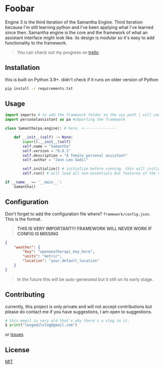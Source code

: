

# Foobar

Engine 3 is the third iteration of the Samantha Engine. Third iteration because I'm still learning python and I've been applying what I've learned since then. Samantha engine is the core and the framework of what an assistant interface might look like. its design is modular so it's easy to add functionality to the framework.

> You can check out my progress on [trello](https://trello.com/b/r9b2P8p1/samantha-engine).

## Installation

this is built on Python 3.9+. didn't check if it runs on older version of Python

```bash
pip install -r requirements.txt
```

## Usage

```python
import imports # to add the framework folder to the sys.path | will come up with a better idea to do this better
import personalassistant as pa #importing the framework

class Samantha(pa.engine): # here. <---------------

    def __init__(self) -> None:
        super().__init__(self)
        self.name = "Samantha"
        self.version = "0.0.1"
        self.description = "A female personal assistant"
        self.author = "Jann Leo Gadil"

        self.initialize() # initialize before running. this will initiate all core components.
        self.run() # will load all non-essentials but features of the engine

if __name__ == '__main__':
    Samantha()
```

## Configuration
Don't forget to add the configuration file where? `framework/config.json`. This is the format.

> **THIS IS VERY IMPORTANT!!! FRAMEWORK WILL NEVER WORK IF CONFIG IS MISSING**

```json
{
    "weather": {
        "key": "openweatherapi_key_here",
        "units": "metric",
        "location": "your_default_location"
    }
}
```
> In the future this will be auto-generated but it still on its early stage.

## Contributing
currently, this project is only private and will not accept contributions but please do contact me if you have suggestions, I am open to suggestions.


```python
# this email is very old that's why there's a vlog in it.
$ print("leogadilvlog@gmail.com")
```
or [Issues](https://github.com/leogadil/engine3/issues)



## License
[MIT](https://github.com/leogadil/engine3/blob/master/LICENSE)